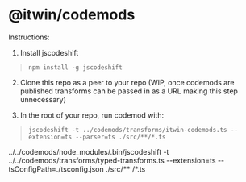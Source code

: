 # @itwin/codemods

Instructions:
1. Install jscodeshift
> `npm install -g jscodeshift`

2. Clone this repo as a peer to your repo (WIP, once codemods are published transforms can be passed in as a URL making this step unnecessary)

3. In the root of your repo, run codemod with:
> `jscodeshift -t ../codemods/transforms/itwin-codemods.ts --extension=ts --parser=ts ./src/**/*.ts`

../../codemods/node_modules/.bin/jscodeshift -t ../../codemods/transforms/typed-transforms.ts --extension=ts --tsConfigPath=./tsconfig.json ./src/** 
/*.ts